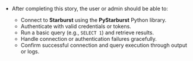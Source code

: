 

* After completing this story, the user or admin should be able to:

  * Connect to **Starburst** using the **PyStarburst** Python library.
  * Authenticate with valid credentials or tokens.
  * Run a basic query (e.g., `SELECT 1`) and retrieve results.
  * Handle connection or authentication failures gracefully.
  * Confirm successful connection and query execution through output or logs.

